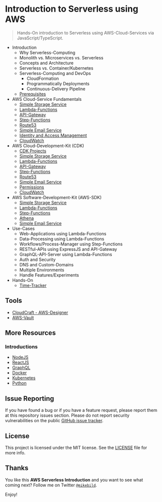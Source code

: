 # Introduction to Serverless using AWS

> Hands-On introduction to Serverless using AWS-Cloud-Services via JavaScript/TypeScript.

* Introduction
  * Why Serverless-Computing
  * Monolith vs. Microservices vs. Serverless
  * Concepts and Architecture
  * Serverless vs. Container/Kubernetes
  * Serverless-Computing and DevOps
    * CloudFormation
    * Programmatically Deployments
    * Continuous-Delivery Pipeline
  * [Prerequisites](prerequisites.md)
* AWS Cloud-Service Fundamentals
  * [Simple Storage Service](s3.md)
  * [Lambda-Functions](lambda-functions.md)
  * [API-Gateway](api-gateway.md)
  * [Step-Functions](step-functions.md)
  * [Route53](route53.md)
  * [Simple Email Service](ses.md)
  * [Identity and Access Management](iam.md)
  * [CloudWatch](cloudwatch.md)
* AWS Cloud-Development-Kit (CDK)
  * [CDK Projects](cdk/cdk-projects.md)
  * [Simple Storage Service](cdk/s3.md)
  * [Lambda-Functions](cdk/lambda-functions.md)
  * [API-Gateway](cdk/api-gateway.md)
  * [Step-Functions](cdk/step-functions.md)
  * [Route53](cdk/route53.md)
  * [Simple Email Service](cdk/ses.md)
  * [Permissions](cdk/permissions.md)
  * [CloudWatch](cdk/cloudwatch.md)
* AWS Software-Development-Kit (AWS-SDK)
  * [Simple Storage Service](sdk/s3.md)
  * [Lambda-Functions](sdk/lambda-functions.md)
  * [Step-Functions](sdk/step-functions.md)
  * [Athena](sdk/athena.md)
  * [Simple Email Service](sdk/ses.md)
* Use-Cases
  * Web-Applications using Lambda-Functions
  * Data-Processing using Lambda-Functions
  * Workflows/Process-Manager using Step-Functions
  * RESTful-APIs using ExpressJS and API-Gateway
  * GraphQL-API-Server using Lambda-Functions
  * Auth and Security
  * DNS and Custom-Domains
  * Multiple Environments
  * Handle Features/Experiments
* Hands-On
  * [Time-Tracker](./examples/time-tracker/README.md)

## Tools

* [CloudCraft - AWS-Designer](https://cloudcraft.co)
* [AWS-Vault](https://github.com/99designs/aws-vault)

## More Resources

### Introductions

* [NodeJS](https://github.com/mikebild/introduction-nodejs)
* [ReactJS](https://github.com/mikebild/introduction-react)
* [GraphQL](https://github.com/mikebild/introduction-graphql)
* [Docker](https://github.com/mikebild/introduction-docker)
* [Kubernetes](https://github.com/mikebild/introduction-kubernetes)
* [Python](https://github.com/mikebild/introduction-python)

## Issue Reporting

If you have found a bug or if you have a feature request, please report them at
this repository issues section. Please do not report security vulnerabilities on
the public [GitHub issue tracker](https://github.com/mikebild/introduction-aws/issues).

## License

This project is licensed under the MIT license. See the [LICENSE](LICENSE) file
for more info.

## Thanks

You like this **AWS Serverless Introduction** and you want to see what coming next?
Follow me on Twitter [`@mikebild`](https://twitter.com/mikebild).

Enjoy!
